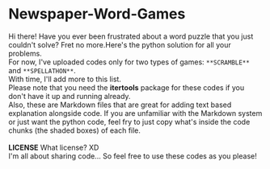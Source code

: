 # Newspaper-Word-Games
Hi there!
Have you ever been frustrated about a word puzzle that you just couldn't solve? Fret no more.Here's the python solution for all your problems.<br>
For now, I've uploaded codes only for two types of games: ```**SCRAMBLE**``` and ```**SPELLATHON**```.<br>
With time, I'll add more to this list.<br>
Please note that you need the **itertools** package for these codes if you don't have it up and running already.<br>
Also, these are Markdown files that are great for adding text based explanation alongside code. If you are unfamiliar with the Markdown system or just want the python code, feel fry to just copy what's inside the code chunks (the shaded boxes) of each file.
<br><br>
**LICENSE**
What license? XD <br>
I'm all about sharing code... So feel free to use these codes as you please!
